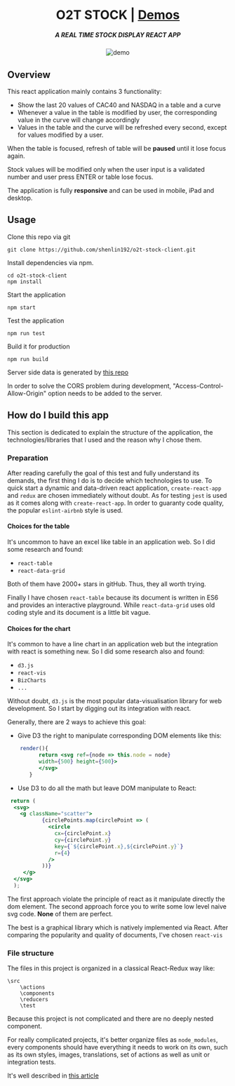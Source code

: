 
<h1 align="center">O2T STOCK | <a href="https://media.giphy.com/media/xUNd9CEkMcTaskmElW/giphy.gif">Demos</a></h1>

<h5 align="center">A REAL TIME STOCK DISPLAY REACT APP</h5>

<p align="center">
<img src="https://camo.githubusercontent.com/45aaaf83e370e9c26b3439cd3bb3cef73f8c6d5d/68747470733a2f2f6d656469612e67697068792e636f6d2f6d656469612f78554e643943456b4d635461736b6d456c572f67697068792e676966" alt="demo" data-canonical-src="https://media.giphy.com/media/xUNd9CEkMcTaskmElW/giphy.gif" style="max-width:100%">
</p>

## Overview
This react application mainly contains 3 functionality:

- Show the last 20 values of CAC40 and NASDAQ in a table and a curve
- Whenever a value in the table is modified by user, the corresponding value in the curve will change accordingly
- Values in the table and the curve will be refreshed every second, except for values modified by a user. 
 
When the table is focused, refresh of table will be **paused** until it lose focus again. 

Stock values will be modified only when the user input is a validated number and user press ENTER or table lose focus.

The application is fully **responsive** and can be used in mobile, iPad and desktop.

## Usage

Clone this repo via git

    git clone https://github.com/shenlin192/o2t-stock-client.git

Install dependencies via npm.

    cd o2t-stock-client
    npm install 
    
Start the application
    
    npm start
    
Test the application

    npm run test
    
Build it for production 

    npm run build
    
Server side data is generated by [this repo](https://github.com/o2t/tutorial-node-stock-server)

In order to solve the CORS problem during development, "Access-Control-Allow-Origin" option needs to be added to the server.
    
## How do I build this app
This section is dedicated to explain the structure of the application, the technologies/libraries that I used and the reason why I chose them.

### Preparation
After reading carefully the goal of this test and fully understand its demands, the first thing I do is to decide which 
 technologies to use. To quick start a dynamic and data-driven react application, `create-react-app` and `redux` 
 are chosen immediately without doubt. As for testing `jest` is used as it comes along with `create-react-app`.
 In order to guaranty code quality, the popular `eslint-airbnb` style is used.
  
#### Choices for the table
It's uncommon to have an excel like table in an application web. So I did some research and found: 

- `react-table` 
- `react-data-grid`

Both of them have 2000+ stars in gitHub. Thus, they all worth trying. 

Finally I have chosen `react-table` because its document is written in ES6 and provides an interactive playground.
While `react-data-grid` uses old coding style and its document is a little bit vague.

#### Choices for the chart
It's common to have a line chart in an application web but the integration with react is something new. 
So I did some research also and found:

- `d3.js`
- `react-vis`
- `BizCharts`
- `...`

Without doubt, `d3.js` is the most popular data-visualisation library for web development. So I start by digging out its integration with react.

Generally, there are 2 ways to achieve this goal:

- Give D3 the right to manipulate corresponding DOM elements like this:
````jsx harmony
    render(){
          return <svg ref={node => this.node = node}
          width={500} height={500}>
          </svg>
       }
````

- Use D3 to do all the math but leave DOM manipulate to React:
````jsx harmony
 return (
  <svg>
    <g className="scatter">
           {circlePoints.map(circlePoint => (
             <circle
               cx={circlePoint.x}
               cy={circlePoint.y}
               key={`${circlePoint.x},${circlePoint.y}`}
               r={4}
             />
           ))}
     </g>
  </svg>   
  );
````
The first approach violate the principle of react as it manipulate directly the dom element.
The second approach force you to write some low level naive svg code.
**None** of them are perfect.
 
The best is a graphical library which is natively implemented via React. 
After comparing the popularity and quality of documents, I've chosen `react-vis`
 
### File structure
The files in this project is organized in a classical React-Redux way like:

````
\src
    \actions
    \components
    \reducers
    \test
````
Because this project is not complicated and there are no deeply nested component.


For really complicated projects, it's better organize files as `node_modules`,
every components should have everything it needs to work on its own, 
such as its own styles, images, translations, set of actions as well as unit or integration tests.

It's well described in [this article](https://medium.com/@alexmngn/how-to-better-organize-your-react-applications-2fd3ea1920f1)



